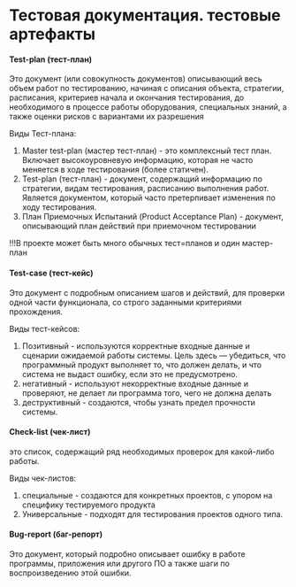 # Тестовая документация. тестовые артефакты

#### Test-plan (тест-план)

Это документ (или совокупность документов) описывающий весь объем работ по тестированию, начиная с описания объекта, стратегии, расписания,
критериев начала и окончания тестирования, до необходимого в процессе работы оборудования, специальных знаний, а также оценки рисков с вариантами их разрешения

Виды Тест-плана:

1) Master test-plan (мастер тест-план) - это комплексный тест план. Включает высокоуровневую информацию, которая не часто меняется в ходе тестирования (более статичен).
2) Test-plan (тест-план) - документ, содержащий информацию по стратегии, видам тестирования, расписанию выполнения работ.
Является документом, который часто претерпивает изменения по ходу тестирования.
3) План Приемочных Испытаний (Product Acceptance Plan) - документ, описывающий план действий при приемочном тестировании

!!!В проекте может быть много обычных тест=планов и один мастер-план

#### Test-case (тест-кейс)

Это документ с подробным описанием шагов и действий, для проверки одной части функционала, со строго заданными критериями прохождения.

Виды тест-кейсов:

1) Позитивный - используются корректные входные данные и сценарии ожидаемой работы системы. Цель здесь — убедиться, что программный продукт выполняет то, что должен делать, и что система не выдаст ошибку, если это не предусмотрено. 
3) негативный - используют некорректные входные данные и проверяют, не делает ли программа того, чего не должна делать
4) деструктивный - создаются, чтобы узнать предел прочности системы. 

#### Check-list (чек-лист)

это список, содержащий ряд необходимых проверок для какой-либо работы.

Виды чек-листов:

1) специальные - создаются для конкретных проектов, с упором на специфику тестируемого продукта
2) Универсальные - подходят для тестирования проектов одного типа.

#### Bug-report (баг-репорт)

Это документ, который подробно описывает ошибку в работе программы, приложения или другого ПО а также шаги по воспроизведению этой ошибки.
